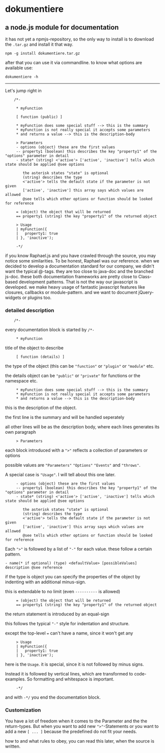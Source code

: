 # dokumentiere

## a node.js module for documentation

it has not yet a npmjs-repository, so the only way to install is to download the `.tar.gz` and install it that way.

	npm -g install dokumentiere.tar.gz
	
after that you can use it via commandline. to know what options are available use:

	dokumentiere -h
	
---

Let's jump right in

		/*-
		
		 * myFunction
		 
		 [ function (public) ]
		 
		 * myFunction does some special stuff --> this is the summary
		 * myFunction is not really special it accepts some parameters
		 * and returns a value --> this is the description-body
		 
		 > Parameters
		 - options (object) these are the first values
		 -- property1 (boolean) this describes the key "property1" of the "options" parameter in detail
		 - state* (string) <'active'> ['active', 'inactive'] tells which state should be applied @see options
			
			the asterisk states "state" is optional
			(string) describes the type
			<'active'> tells the default state if the parameter is not given
			['active', 'inactive'] this array says which values are allowed
			@see tells which other options or function should be looked for reference
			
		 = (object) the object that will be returned
		 == property1 (string) the key "property1" of the returned object
		 
		 > Usage
		 | myFunction({
		 |   property1: true
		 | }, 'inactive');
		 
		 -*/

if you know Raphael.js and you have crawled through the source, you may notice some similarities. 
To be honest, Raphael was our reference. when we decided to develop a documentation standard for our
company, we didn't want the typical @-tags. they are too close to java-doc and the branched js-doc.
these both documentation frameworks are pretty close to Class-based development patterns. 
That is not the way our javascript is developed. we make heavy usage of fantastic javascript features
like closures, callbacks or module-pattern. and we want to document jQuery-widgets or plugins too.


### detailed description
		/*-
		
every documentation block is started by `/*-`

		 * myFunction
		
title of the object to describe

		 [ function (details) ]
		
the type of the object (this can be `"function"` or `"plugin"` or `"module"` etc.

the details object can be `"public"` or `"private"` for functions or the namespace etc.

		 * myFunction does some special stuff --> this is the summary
		 * myFunction is not really special it accepts some parameters
		 * and returns a value --> this is the description-body
		
this is the description of the object.

the first line is the summary and will be handled seperately

all other lines will be as the description body, where each lines generates its own paragraph

		 > Parameters
		
each block introduced with a `">"` reflects a collection of parameters or options

possible values are `"Parameters"` `"Options"` `"Events"` and `"throws"`. 

A special case is `"Usage"`. I will tell about this one later.

		 - options (object) these are the first values
		 -- property1 (boolean) this describes the key "property1" of the "options" parameter in detail
		 - state* (string) <'active'> ['active', 'inactive'] tells which state should be applied @see options
			
			the asterisk states "state" is optional
			(string) describes the type
			<'active'> tells the default state if the parameter is not given
			['active', 'inactive'] this array says which values are allowed
			@see tells which other options or function should be looked for reference
		
Each `">"` is followed by a list of `"-"` for each value. these follow a certain pattern.

	- name(* if optional) (type) <defaultValue> [possibleValues] description @see reference

if the type is object you can specify the properties of the object by indenting with an additional minus-sign.

this is extendable to no limit (even `----------` is allowed)

		 = (object) the object that will be returned
		 == property1 (string) the key "property1" of the returned object

the return statement is introduced by an equal-sign
 
this follows the typical `"-"` style for indentation and structure.

except the top-level `=` can't have a name, since it won't get any

		 > Usage
		 | myFunction({
		 |   property1: true
		 | }, 'inactive');

here is the `Usage`. it is special, since it is not followed by minus signs.

Instead it is followed by vertical lines, which are transformed to code-examples. So formatting and whitespace is important.

		 -*/
		 
and with `-*/` you end the documentation block.
		
### Customization

You have a lot of freedom when it comes to the Parameter and the the return-types. But when you
want to add new `">"`-Statements or you want to add a new `[ ... ]` because the predefined do 
not fit your needs.

how to and what rules to obey, you can read this later, when the source is written.